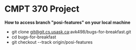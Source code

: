 # CMPT 370 Project

**How to access branch "posi-features" on your local machine**
- git clone git@git.cs.usask.ca:avk498/bugs-for-breakfast.git
- cd bugs-for-breakfast
- git checkout --track origin/posi-features

